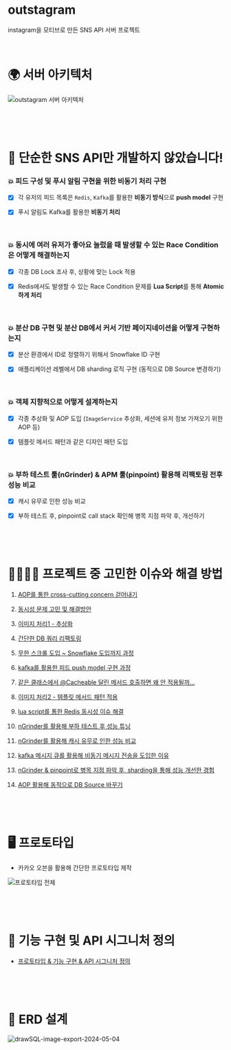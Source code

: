 # outstagram
instagram을 모티브로 만든 SNS API 서버 프로젝트
<br>
<br>
<br>

# 🌍 서버 아키텍처
![outstagram 서버 아키텍처](https://github.com/user-attachments/assets/c58efb2a-f10a-426d-b170-83dc72cb5ba2)

<br>
<br>
<br>

# 📌 단순한 SNS API만 개발하지 않았습니다!

### 💥 피드 구성 및 푸시 알림 구현을 위한 비동기 처리 구현

- [x] 각 유저의 피드 목록은 `Redis`, `Kafka`를 활용한 **비동기 방식**으로 **push model** 구현

- [x] 푸시 알림도 Kafka를 활용한 **비동기 처리**

<br>

### 💥 동시에 여러 유저가 좋아요 눌렀을 때 발생할 수 있는 Race Condition은 어떻게 해결하는지

- [x] 각종 DB Lock 조사 후, 상황에 맞는 Lock 적용

- [X] Redis에서도 발생할 수 있는 Race Condition 문제를 **Lua Script**를 통해 **Atomic하게 처리**

<br>

### 💥 분산 DB 구현 및 분산 DB에서 커서 기반 페이지네이션을 어떻게 구현하는지

- [x] 분산 환경에서 ID로 정렬하기 위해서 Snowflake ID 구현
    
- [x] 애플리케이션 레벨에서 DB sharding 로직 구현 (동적으로 DB Source 변경하기)

<br>

### 💥 객체 지향적으로 어떻게 설계하는지

- [x] 각종 추상화 및 AOP 도입 (`ImageService` 추상화, 세션에 유저 정보 가져오기 위한 AOP 등)
    
- [x] 템플릿 메서드 패턴과 같은 디자인 패턴 도입

<br>

### 💥 부하 테스트 툴(nGrinder) & APM 툴(pinpoint) 활용해 리팩토링 전후 성능 비교
- [x] 캐시 유무로 인한 성능 비교

- [x] 부하 테스트 후, pinpoint로 call stack 확인해 병목 지점 파악 후, 개선하기

<br>
<br>
<br>

 #  🤦‍♂️🤷‍♂️ 프로젝트 중 고민한 이슈와 해결 방법
 1. [AOP를 통한 cross-cutting concern 걷어내기](https://velog.io/@nick9999/Outstagram-AOP%EB%A5%BC-%ED%86%B5%ED%95%B4-%ED%9A%A1%EB%8B%A8-%EA%B4%80%EC%8B%AC%EC%82%ACcross-cutting-concern-%EA%B1%B7%EC%96%B4%EB%82%B4%EA%B8%B0)
 
2. [동시성 문제 고민 및 해결방안](https://velog.io/@nick9999/Outstagram-%EC%A2%8B%EC%95%84%EC%9A%94-%EB%8F%99%EC%8B%9C%EC%84%B1-%EB%AC%B8%EC%A0%9C-%ED%95%B4%EA%B2%B0)
3. [이미지 처리1 - 추상화](https://velog.io/@nick9999/Outstagram-%EC%9D%B4%EB%AF%B8%EC%A7%80-%EC%B2%98%EB%A6%AC-%EC%B6%94%EC%83%81%ED%99%94)
4. [간단한 DB 쿼리 리팩토링](https://velog.io/@nick9999/Outstagram-DB-%EC%BF%BC%EB%A6%AC-%EC%B5%9C%EC%A0%81%ED%99%94)
5. [무한 스크롤 도입 ~ Snowflake 도입까지 과정](https://velog.io/@nick9999/Outstagram-%EB%AC%B4%ED%95%9C-%EC%8A%A4%ED%81%AC%EB%A1%A4-%EA%B5%AC%ED%98%84%ED%95%98%EB%A0%A4%EB%8B%A4-Snowflake-ID-%EB%8F%84%EC%9E%85%ED%95%9C-%EC%9D%B4%EC%95%BC%EA%B8%B0)
6. [kafka를 활용한 피드 push model 구현 과정](https://velog.io/@nick9999/Outstagram-kafka%EB%A5%BC-%ED%99%9C%EC%9A%A9%ED%95%9C-%ED%94%BC%EB%93%9C-push-model-%EA%B5%AC%ED%98%84-%EA%B3%BC%EC%A0%95)
7. [같은 클래스에서 @Cacheable 달린 메서드 호출하면 왜 안 적용될까...](https://velog.io/@nick9999/Outstagram-Cacheable%EC%9D%B4-%EB%9F%B0%ED%83%80%EC%9E%84-%EC%8B%9C%EC%97%90-%EB%AC%B4%EC%8B%9C%EB%90%98%EB%8A%94-%EB%AC%B8%EC%A0%9C-%ED%95%B4%EA%B2%B0)
8. [이미지 처리2 - 템플릿 메서드 패턴 적용](https://velog.io/@nick9999/Outstagram-%ED%85%9C%ED%94%8C%EB%A6%BF-%EB%A9%94%EC%84%9C%EB%93%9C-%ED%8C%A8%ED%84%B4%EC%9D%84-%EC%8B%A4%EC%A0%9C-%ED%94%84%EB%A1%9C%EC%A0%9D%ED%8A%B8%EC%97%90-%EC%A0%81%EC%9A%A9%ED%95%B4%EB%B3%B4%EA%B8%B0)
9. [lua script를 통한 Redis 동시성 이슈 해결](https://velog.io/@nick9999/Outstagram-Redis%EC%97%90%EC%84%9C%EB%8F%84-%EB%8F%99%EC%8B%9C%EC%84%B1-%EC%9D%B4%EC%8A%88%EA%B0%80-%EB%B0%9C%EC%83%9D%ED%95%9C%EB%8B%A4%EA%B3%A0...-lua-script-%EC%A0%81%EC%9A%A9%EA%B8%B0)
10. [nGrinder를 활용해 부하 테스트 후 성능 튜닝](https://velog.io/@nick9999/Outstagram-nGrinder%EB%A5%BC-%ED%99%9C%EC%9A%A9%ED%95%9C-%EB%B6%80%ED%95%98-%ED%85%8C%EC%8A%A4%ED%8A%B8-%ED%9B%84-%EC%84%B1%EB%8A%A5-%ED%8A%9C%EB%8B%9D)
11. [nGrinder를 활용해 캐시 유무로 인한 성능 비교](https://velog.io/@nick9999/Outstagram-Cache-%EC%9C%A0%EB%AC%B4%EC%97%90-%EB%94%B0%EB%A5%B8-%EC%84%B1%EB%8A%A5-%EB%B9%84%EA%B5%90%ED%95%B4%EB%B3%B4%EA%B8%B0)
12. [kafka 메시지 큐를 활용해 비동기 메시지 전송을 도입한 이유](https://velog.io/@nick9999/Outstagram-kafka-%EB%A9%94%EC%8B%9C%EC%A7%80-%ED%81%90%EB%A5%BC-%ED%99%9C%EC%9A%A9%ED%95%B4-%EB%B9%84%EB%8F%99%EA%B8%B0-%EB%A9%94%EC%8B%9C%EC%A7%80-%EC%A0%84%EC%86%A1%EC%9D%84-%EB%8F%84%EC%9E%85%ED%95%9C-%EC%9D%B4%EC%9C%A0)
13. [nGrinder & pinpoint로 병목 지점 파악 후, sharding을 통해 성능 개선한 경험](https://velog.io/@nick9999/Outsagram-nGrinder-pinpoint%EB%A1%9C-%EB%B3%91%EB%AA%A9-%EC%A7%80%EC%A0%90-%ED%8C%8C%EC%95%85-%ED%9B%84-sharding%EC%9D%84-%ED%86%B5%ED%95%B4-%EC%84%B1%EB%8A%A5-%EA%B0%9C%EC%84%A0%ED%95%9C-%EA%B2%BD%ED%97%98)
14. [AOP 활용해 동적으로 DB Source 바꾸기](https://velog.io/@nick9999/Outstagram-AOP-%ED%99%9C%EC%9A%A9%ED%95%B4-%EB%8F%99%EC%A0%81%EC%9C%BC%EB%A1%9C-DataSource-%EB%B0%94%EA%BE%B8%EA%B8%B0)

<br>
<br>
<br>
    
# 🖥 프로토타입 
- 카카오 오븐을 활용해 간단한 프로토타입 제작

![프로토타입 전체](https://github.com/f-lab-edu/outstagram/assets/123347183/fa39dc16-aefc-4ca6-b375-6559b7f02b38)

<br>
<br>
<br>

# 🔨 기능 구현 및 API 시그니처 정의

- [프로토타입 & 기능 구현 & API 시그니처 정의](https://github.com/f-lab-edu/outstagram/wiki/%ED%94%84%EB%A1%9C%ED%86%A0%ED%83%80%EC%9E%85-&-%EA%B8%B0%EB%8A%A5-%EC%A0%95%EC%9D%98-&-API-%EC%8B%9C%EA%B7%B8%EB%8B%88%EC%B2%98-%EC%A0%95%EC%9D%98)
  
<br>
<br>
<br>

# 🧱 ERD 설계

![drawSQL-image-export-2024-05-04](https://github.com/f-lab-edu/outstagram/assets/123347183/8dc4bdf9-0699-4933-83ab-03bf557853be)
